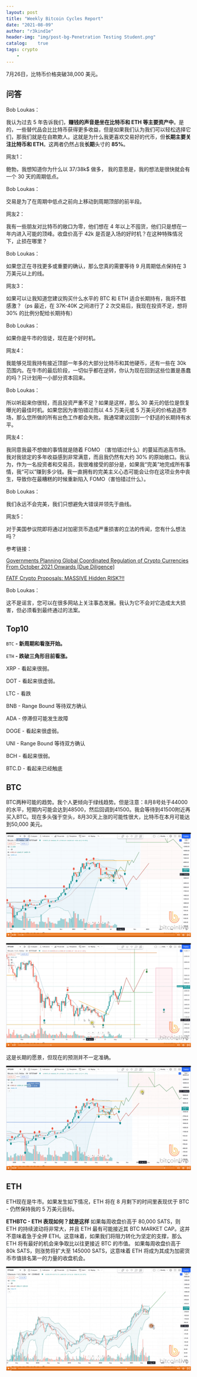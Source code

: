 ```yaml
---
layout: post
title: "Weekly Bitcoin Cycles Report"
date: "2021-08-09"
author: "r3kind1e"
header-img: "img/post-bg-Penetration Testing Student.png"
catalog:    true
tags: crypto
    - 
---
```

7月26日，比特币价格突破38,000 美元。

## 问答

Bob Loukas：

我认为过去 5 年告诉我们，**赚钱的声音是坐在比特币和 ETH 等主要资产中**。是的，一些替代品会比比特币获得更多收益，但是如果我们认为我们可以轻松选择它们，那我们就是在自欺欺人。这就是为什么我更喜欢交易好的代币，但**长期主要关注比特币和 ETH**。这两者仍然占我**长期**头寸的 **85%**。



网友1：

鲍勃，我想知道你为什么以 37/38k$ 做多，
我的意思是，我的想法是很快就会有一个 30 天的周期低点。

Bob Loukas：

交易是为了在周期中低点之前向上移动到周期顶部的前半段。



网友2：

我有一些朋友对比特币的敞口为零，他们想在 4 年以上不囤货，他们只是想在一年内进入可能的顶峰。收盘价高于 42k 是否是入场的好时机？在这种特殊情况下，止损在哪里？ 

Bob Loukas：

如果您正在寻找更多或重要的确认，那么您真的需要等待 9 月周期低点保持在 3 万美元以上的线。



网友3：

如果可以让我知道您建议购买什么水平的 BTC 和 ETH 适合长期持有，我将不胜感激？（ps 最近，在 37K-40K 之间进行了 2 次交易后，我现在投资不足，想将 30% 的比例分配给长期持有）

Bob Loukas：

如果你是牛市的信徒，现在是个好时机。  



网友4：

我能够兑现我持有接近顶部一年多的大部分比特币和其他硬币，还有一些在 30k 范围内。在牛市的最后阶段，一切似乎都在逆转，你认为现在回到这些位置是愚蠢的吗？只计划用一小部分资本回来。

Bob Loukas：

所以听起来你很轻，而且投资严重不足？如果是这样，那么 30 美元的低位是恢复曝光的最佳时机。如果您因为害怕错过而以 4.5 万美元或 5 万美元的价格追逐市场，那么您所做的所有出色工作都会失败。我通常建议回到一个舒适的长期持有水平。 

网友4：

我同意我最不想做的事情就是随着 FOMO （害怕错过什么）的蔓延而追高市场。我对我锁定的多年收益感到非常满意，而且我仍然有大约 30% 的原始敞口。我认为，作为一名投资者和交易员，我很难接受的部分是，如果我“完美”地完成所有事情，我“可以”赚到多少钱。我一直拥有的完美主义心态可能会让你在这项业务中丧生，导致你在最糟糕的时候重新陷入 FOMO（害怕错过什么）。

Bob Loukas：

我们永远不会完美，我们只想避免大错误并领先于曲线。



网友5：

对于美国参议院即将通过对加密货币造成严重损害的立法的传闻，您有什么想法吗？

参考链接：

[Governments Planning Global Coordinated Regulation of Crypto Currencies From October 2021 Onwards [Due Diligence]](https://www.reddit.com/r/CryptoCurrency/comments/o9fd7l/governments_planning_global_coordinated/)

[FATF Crypto Proposals: MASSIVE Hidden RISK?!! ](https://www.youtube.com/watch?app=desktop&v=cZyTDJPnp14)

Bob Loukas：

这不是谣言，您可以在很多网站上关注事态发展。我认为它不会对它造成太大损害，但必须看到最终通过的法案。



## Top10

`BTC` **- 新周期和看涨开始。**

`ETH` **- 跌破三角形目前看涨。**

XRP - 看起来很弱。

DOT - 看起来很虚弱。

LTC - 看跌

BNB - Range Bound 等待双方确认

ADA - 停滞但可能发生故障

DOGE - 看起来很虚弱。

UNI - Range Bound 等待双方确认

BCH - 看起来很弱。

BTC.D - 看起来已经触底



## BTC

BTC两种可能的趋势。我个人更倾向于绿线趋势。但是注意：8月8号处于44000的水平，短期内可能会达到48500，然后回调到41500。我会等待到41500附近再买入BTC。现在多头强于空头，8月30天上涨的可能性很大，比特币在本月可能达到50,000 美元。

![202108081](/img/in-post/crypto/202108081.png)

![202108082](/img/in-post/crypto/202108082.png)

这是长期的愿景，但现在的预测并不一定准确。

![202108084](/img/in-post/crypto/202108084.png)



## ETH

ETH现在是牛市。如果发生如下情况，ETH 将在 8 月剩下的时间里表现优于 BTC - 仍然保持我的 5 万美元目标。

**ETHBTC - ETH 表现如何？就是这样**
如果每周收盘价高于 80,000 SATS，则 ETH 的持续波动将非常大，并且 ETH 最有可能接近其 BTC MARKET CAP。这并不意味着急于全押 ETH。这意味着，如果我们将阻力转化为坚定的支撑，那么 ETH 将有最好的机会来争取比以往更接近 BTC 的市值。
如果每周收盘价高于 80k SATS，则涨势将扩大至 145000 SATS，这意味着 ETH 将成为其成为加密货币市值排名第一的力量的收盘机会。 

![202108083](/img/in-post/crypto/202108083.png)

